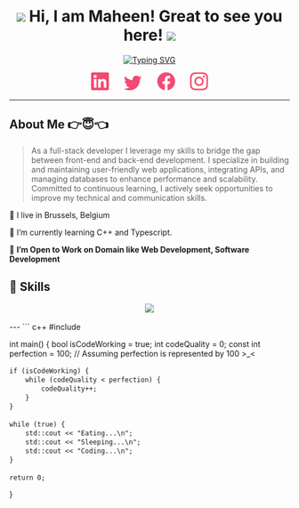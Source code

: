 <h1 align="center">
	<img src="https://media.giphy.com/media/KqTUO9OHgAW3jhp9JZ/giphy.gif" width="50">
	Hi, I am Maheen! Great to see you here!
	<img src="https://media.giphy.com/media/3ohhwMDyS6rv3sB8yI/giphy.gif" width="50">
</h1>

<!-- Typing Intro Section -->
<p align="center">
	<a href="https://git.io/typing-svg"><img src="https://readme-typing-svg.herokuapp.com?font=Fira+Code&weight=500&size=25&pause=1000&color=F24A72&center=true&vCenter=true&width=500&lines=I+am+a+Full+Stack+Developer...;I+am+a+Problem+Solver...;I+am+a+Competitive+Programmer..." alt="Typing SVG" /></a>
</p>

<!-- Social icons section -->
<p align="center">
	<a href="https://linkedin.com/in/md-maheen-billah"><img width="32px" target="_blank" alt="Linkedin" title="Linkedin" src="./images/linkedin.png"/></a>
	&#8287;&#8287;&#8287;&#8287;&#8287;
	<a href="https://x.com/mdmaheen_billah"><img width="32px" target="_blank" alt="Twitter" title="Twitter" src="./images/twitter.png"/></a>
	&#8287;&#8287;&#8287;&#8287;&#8287;
	<a href="https://facebook.com/md.maheen.billah.97" alt="Facebook" title="Facebook"><img width="32px" target="_blank" src="./images/facebook.png"/></a>
	&#8287;&#8287;&#8287;&#8287;&#8287;
	<a href="https://www.instagram.com/md.maheen.billah.97/"><img width="32px" target="_blank" alt="Instagram" title="Instagram" src="./images/instagram.png"></a>
</p>

<hr/>
<!-- About Me Section -->

## About Me 👉😇👈

>As a full-stack developer I leverage my skills to bridge the gap between front-end and back-end development. I specialize in building and maintaining user-friendly web applications, integrating APIs, and managing databases to enhance performance and scalability. Committed to continuous learning, I actively seek opportunities to improve my technical and communication skills.


📍 I live in Brussels, Belgium

📖 I’m currently learning C++ and Typescript.

🤔 **I’m Open to Work on Domain like Web Development, Software Development**


## 🧠 Skills
<p align="center">
  <a href="https://go-skill-icons.vercel.app/">
    <img src="https://go-skill-icons.vercel.app/api/icons?i=c,cpp,typescript,javascript,mongoose,nodejs,express,mongodb,nextjs,react,html,css,tailwind,firebase" />
  </a>
</p>
---
``` c++
#include <iostream>

int main() {
    bool isCodeWorking = true;
    int codeQuality = 0;
    const int perfection = 100; // Assuming perfection is represented by 100 >_<

    if (isCodeWorking) {
        while (codeQuality < perfection) {
            codeQuality++; 
        }
    }

    while (true) {
        std::cout << "Eating...\n";
        std::cout << "Sleeping...\n";
        std::cout << "Coding...\n";
    }

    return 0;
}
